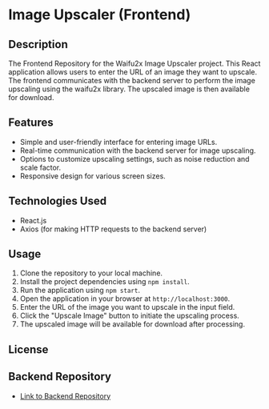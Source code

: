 # Image Upscaler (Frontend)

## Description

The Frontend Repository for the Waifu2x Image Upscaler project. This React application allows users to enter the URL of an image they want to upscale. The frontend communicates with the backend server to perform the image upscaling using the waifu2x library. The upscaled image is then available for download.

## Features

- Simple and user-friendly interface for entering image URLs.
- Real-time communication with the backend server for image upscaling.
- Options to customize upscaling settings, such as noise reduction and scale factor.
- Responsive design for various screen sizes.

## Technologies Used

- React.js
- Axios (for making HTTP requests to the backend server)

## Usage

1. Clone the repository to your local machine.
2. Install the project dependencies using `npm install`.
3. Run the application using `npm start`.
4. Open the application in your browser at `http://localhost:3000`.
5. Enter the URL of the image you want to upscale in the input field.
6. Click the "Upscale Image" button to initiate the upscaling process.
7. The upscaled image will be available for download after processing.


## License



## Backend Repository

- [Link to Backend Repository](https://github.com/ozanaw0w/image-upscale-backend)

